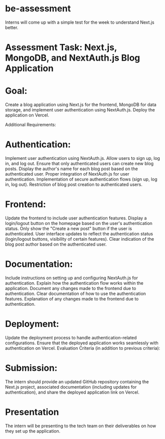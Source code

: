 # be-assessment
Interns will come up with a simple test for the week to understand Next.js better. 

# Assessment Task: Next.js, MongoDB, and NextAuth.js Blog Application

# Goal:
Create a blog application using Next.js for the frontend, MongoDB for data storage, and implement user authentication using NextAuth.js. Deploy the application on Vercel.

Additional Requirements:
# Authentication:
Implement user authentication using NextAuth.js.
Allow users to sign up, log in, and log out.
Ensure that only authenticated users can create new blog posts.
Display the author's name for each blog post based on the authenticated user.
Proper integration of NextAuth.js for user authentication.
Implementation of secure authentication flows (sign up, log in, log out).
Restriction of blog post creation to authenticated users.

# Frontend:
Update the frontend to include user authentication features.
Display a login/logout button on the homepage based on the user's authentication status.
Only show the "Create a new post" button if the user is authenticated.
User interface updates to reflect the authentication status (login/logout buttons, visibility of certain features).
Clear indication of the blog post author based on the authenticated user.

# Documentation:
Include instructions on setting up and configuring NextAuth.js for authentication.
Explain how the authentication flow works within the application.
Document any changes made to the frontend due to authentication.
Clear documentation of how to use the authentication features.
Explanation of any changes made to the frontend due to authentication.

# Deployment:
Update the deployment process to handle authentication-related configurations.
Ensure that the deployed application works seamlessly with authentication on Vercel.
Evaluation Criteria (in addition to previous criteria):

# Submission:
The intern should provide an updated GitHub repository containing the Next.js project, associated documentation (including updates for authentication), and share the deployed application link on Vercel.

# Presentation
The intern will be presenting to the tech team on their deliverables on how they set up the application.

